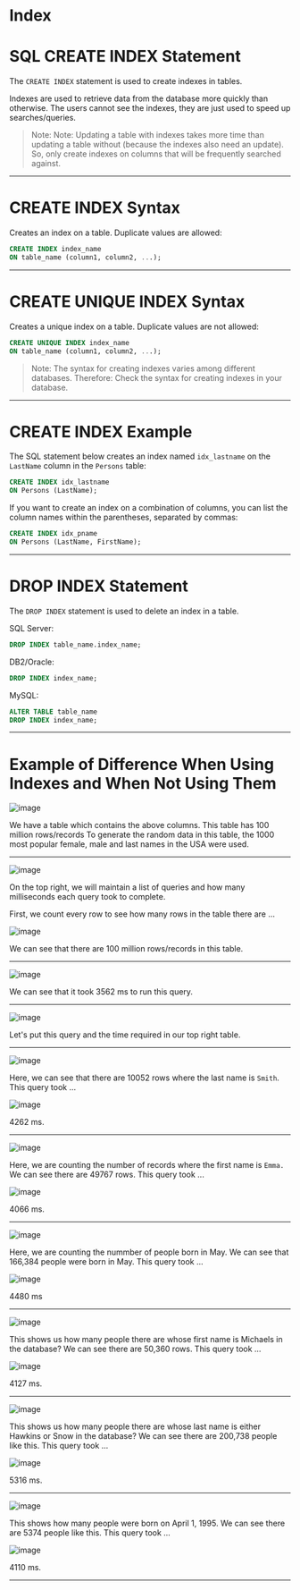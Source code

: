 # Index

# SQL CREATE INDEX Statement

The `CREATE INDEX` statement is used to create indexes in tables.

Indexes are used to retrieve data from the database more quickly than otherwise. The users cannot see the indexes, they are just used to speed up searches/queries.

> Note: Note: Updating a table with indexes takes more time than updating a table without (because the indexes also need an update). So, only create indexes on columns that will be frequently searched against.

---

# CREATE INDEX Syntax

Creates an index on a table. Duplicate values are allowed:

```sql
CREATE INDEX index_name
ON table_name (column1, column2, ...); 
```

---

# CREATE UNIQUE INDEX Syntax

Creates a unique index on a table. Duplicate values are not allowed:

```sql
CREATE UNIQUE INDEX index_name
ON table_name (column1, column2, ...); 
```

> Note: The syntax for creating indexes varies among different databases. Therefore: Check the syntax for creating indexes in your database.

---

# CREATE INDEX Example

The SQL statement below creates an index named `idx_lastname` on the `LastName` column in the `Persons` table:

```sql
CREATE INDEX idx_lastname
ON Persons (LastName);
```

If you want to create an index on a combination of columns, you can list the column names within the parentheses, separated by commas:

```sql
CREATE INDEX idx_pname
ON Persons (LastName, FirstName); 
```


---

# DROP INDEX Statement

The `DROP INDEX` statement is used to delete an index in a table.

SQL Server:

```sql
DROP INDEX table_name.index_name;
```

DB2/Oracle:

```sql
DROP INDEX index_name;
```

MySQL:

```sql
ALTER TABLE table_name
DROP INDEX index_name; 
```

---


# Example of Difference When Using Indexes and When Not Using Them

![image](https://user-images.githubusercontent.com/107522496/213209129-e9c8a616-62f7-407b-b77c-6852e8675d94.png)

We have a table which contains the above columns. This table has 100 million rows/records 
To generate the random data in this table, the 1000 most popular female, male and last names in the USA were used. 


---

![image](https://user-images.githubusercontent.com/107522496/213210185-58eb7e88-44c3-476c-9557-2b8d4df66eed.png)

On the top right, we will maintain a list of queries and how many milliseconds each query took to complete.

First, we count every row to see how many rows in the table there are ...

![image](https://user-images.githubusercontent.com/107522496/213210609-00083f68-dc11-4029-bf64-81eb01774803.png)

We can see that there are 100 million rows/records in this table.

---

![image](https://user-images.githubusercontent.com/107522496/213210739-0edde985-f459-4803-a924-cfbfe491cd99.png)

We can see that it took 3562 ms to run this query.

---

![image](https://user-images.githubusercontent.com/107522496/213211099-71b4c402-9032-475b-a3a2-cde04243f390.png)

Let's put this query and the time required in our top right table.

---

![image](https://user-images.githubusercontent.com/107522496/213211450-b49f3087-8c10-48df-90f5-f0f8d2eb47d7.png)

Here, we can see that there are 10052 rows where the last name is `Smith`. This query took ...

![image](https://user-images.githubusercontent.com/107522496/213211768-61971b08-a62c-427e-9522-421346bb6416.png)

4262 ms.

---

![image](https://user-images.githubusercontent.com/107522496/213212038-0bed298e-2b0c-4bae-b9ee-96ee0b2d5987.png)

Here, we are counting the number of records where the first name is `Emma.` We can see there are 49767 rows. This query took ...

![image](https://user-images.githubusercontent.com/107522496/213212270-bccdeb7d-1b83-48a2-b20a-670abf68f21f.png)

4066 ms.

---

![image](https://user-images.githubusercontent.com/107522496/213212573-1986a648-6f22-4fb7-9355-d0bbb9c243ec.png)

Here, we are counting the nummber of people born in May. We can see that 166,384 people were born in May. This query took ...

![image](https://user-images.githubusercontent.com/107522496/213212851-3a4350eb-8e92-4b56-9baa-ff4878cd6244.png)

4480 ms

---

![image](https://user-images.githubusercontent.com/107522496/213213955-dcf5658f-d539-4e3d-b194-359d964edc95.png)

This shows us how many people there are whose first name is Michaels in the database? We can see there are 50,360 rows. This query took ...

![image](https://user-images.githubusercontent.com/107522496/213214211-67941429-3824-4972-8e9f-9efe2cb1b0ed.png)

4127 ms.

---

![image](https://user-images.githubusercontent.com/107522496/213214463-2f220c40-c05b-4406-b9d6-cf3fa8f2be6d.png)

This shows us how many people there are whose last name is either Hawkins or Snow in the database? We can see there are 200,738 people like this. This query took ...

![image](https://user-images.githubusercontent.com/107522496/213214697-a88ddf2b-ea02-4d6f-9e94-cae8958c33d5.png)

5316 ms.

---

![image](https://user-images.githubusercontent.com/107522496/213214976-b6640f14-c215-4d6a-933b-2b1c60682737.png)

This shows how many people were born on April 1, 1995. We can see there are 5374 people like this. This query took ...

![image](https://user-images.githubusercontent.com/107522496/213215218-3ef65815-e321-4d8a-8294-21a0025fb862.png)

4110 ms.

---













































































